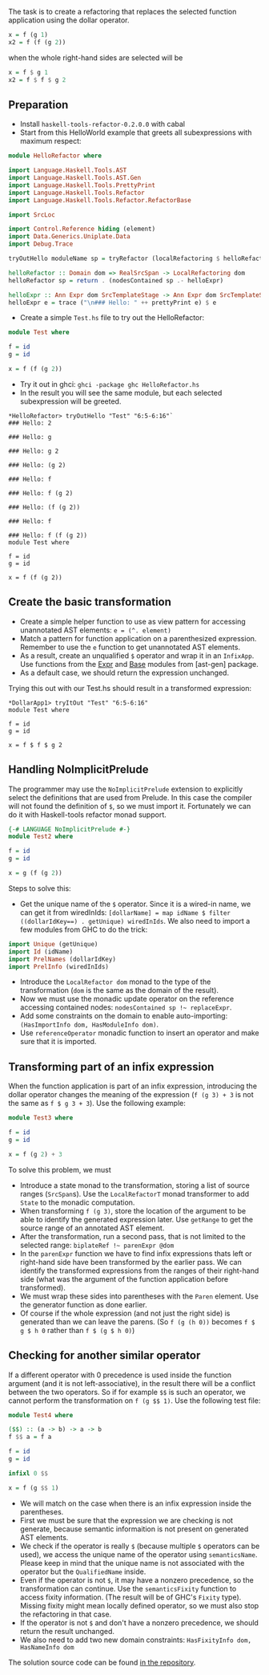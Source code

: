 
The task is to create a refactoring that replaces the selected function application using the dollar operator.

```haskell
x = f (g 1)
x2 = f (f (g 2))
```
when the whole right-hand sides are selected will be
```haskell
x = f $ g 1
x2 = f $ f $ g 2
```

Preparation
-----------------

 - Install `haskell-tools-refactor-0.2.0.0` with cabal
 - Start from this HelloWorld example that greets all subexpressions with maximum respect:

```haskell
module HelloRefactor where

import Language.Haskell.Tools.AST
import Language.Haskell.Tools.AST.Gen
import Language.Haskell.Tools.PrettyPrint
import Language.Haskell.Tools.Refactor
import Language.Haskell.Tools.Refactor.RefactorBase

import SrcLoc

import Control.Reference hiding (element)
import Data.Generics.Uniplate.Data
import Debug.Trace

tryOutHello moduleName sp = tryRefactor (localRefactoring $ helloRefactor (readSrcSpan (toFileName "." moduleName) sp)) moduleName

helloRefactor :: Domain dom => RealSrcSpan -> LocalRefactoring dom
helloRefactor sp = return . (nodesContained sp .- helloExpr)

helloExpr :: Ann Expr dom SrcTemplateStage -> Ann Expr dom SrcTemplateStage
helloExpr e = trace ("\n### Hello: " ++ prettyPrint e) $ e
```

 - Create a simple `Test.hs` file to try out the HelloRefactor:
```haskell
module Test where

f = id
g = id

x = f (f (g 2))
```

 - Try it out in ghci: `ghci -package ghc HelloRefactor.hs`
 - In the result you will see the same module, but each selected subexpression will be greeted.

```
*HelloRefactor> tryOutHello "Test" "6:5-6:16"`
### Hello: 2

### Hello: g

### Hello: g 2

### Hello: (g 2)

### Hello: f

### Hello: f (g 2)

### Hello: (f (g 2))

### Hello: f

### Hello: f (f (g 2))
module Test where

f = id
g = id

x = f (f (g 2))
```


Create the basic transformation
----------------

 - Create a simple helper function to use as view pattern for accessing unannotated AST elements: `e = (^. element)`
 - Match a pattern for function application on a parenthesized expression. Remember to use the `e` function to get unannotated AST elements.
 - As a result, create an unqualified `$` operator and wrap it in an `InfixApp`. Use functions from the [Expr](http://hackage.haskell.org/package/haskell-tools-ast-gen-0.2.0.0/docs/Language-Haskell-Tools-AST-Gen-Exprs.html) and [Base](http://hackage.haskell.org/package/haskell-tools-ast-gen-0.2.0.0/docs/Language-Haskell-Tools-AST-Gen-Base.html) modules from [ast-gen] package.
 - As a default case, we should return the expression unchanged.

Trying this out with our Test.hs should result in a transformed expression:
```
*DollarApp1> tryItOut "Test" "6:5-6:16"
module Test where

f = id
g = id

x = f $ f $ g 2
```

Handling NoImplicitPrelude
-----------------

The programmer may use the `NoImplicitPrelude` extension to explicitly select the definitions that are used from Prelude. In this case the compiler will not found the definition of `$`, so we must import it. Fortunately we can do it with Haskell-tools refactor monad support.

```haskell
{-# LANGUAGE NoImplicitPrelude #-}
module Test2 where

f = id
g = id

x = g (f (g 2))
```

Steps to solve this:
  - Get the unique name of the `$` operator. Since it is a wired-in name, we can get it from wiredInIds: `[dollarName] = map idName $ filter ((dollarIdKey==) . getUnique) wiredInIds`. We also need to import a few modules from GHC to do the trick:

```haskell
import Unique (getUnique)
import Id (idName)
import PrelNames (dollarIdKey)
import PrelInfo (wiredInIds)
```
  - Introduce the `LocalRefactor dom` monad to the type of the transformation (`dom` is the same as the domain of the result).
  - Now we must use the monadic update operator on the reference accessing contained nodes: `nodesContained sp !~ replaceExpr`.
  - Add some constraints on the domain to enable auto-importing: `(HasImportInfo dom, HasModuleInfo dom)`.
  - Use `referenceOperator` monadic function to insert an operator and make sure that it is imported.

Transforming part of an infix expression
--------------------------------------------

When the function application is part of an infix expression, introducing the dollar operator changes the meaning of the expression (`f (g 3) + 3` is not the same as `f $ g 3 + 3`). Use the following example:

```haskell
module Test3 where

f = id
g = id

x = f (g 2) + 3
```

To solve this problem, we must
 - Introduce a state monad to the transformation, storing a list of source ranges (`SrcSpan`s). Use the `LocalRefactorT` monad transformer to add `State` to the monadic computation.
 - When transforming `f (g 3)`, store the location of the argument to be able to identify the generated expression later. Use `getRange` to get the source range of an annotated AST element.
 - After the transformation, run a second pass, that is not limited to the selected range: `biplateRef !~ parenExpr @dom`
 - In the `parenExpr` function we have to find infix expressions thats left or right-hand side have been transformed by the earlier pass. We can identify the transformed expressions from the ranges of their right-hand side (what was the argument of the function application before transformed).
 - We must wrap these sides into parentheses with the `Paren` element. Use the generator function as done earlier.
 - Of course if the whole expression (and not just the right side) is generated than we can leave the parens. (So `f (g (h 0))` becomes `f $ g $ h 0` rather than `f $ (g $ h 0)`)

Checking for another similar operator
---------------------------------------

If a different operator with 0 precedence is used inside the function argument (and it is not left-associative), in the result there will be a conflict between the two operators. So if for example `$$` is such an operator, we cannot perform the transformation on `f (g $$ 1)`. Use the following test file:

```haskell
module Test4 where

($$) :: (a -> b) -> a -> b
f $$ a = f a

f = id
g = id

infixl 0 $$

x = f (g $$ 1)
```

  - We will match on the case when there is an infix expression inside the parentheses.
  - First we must be sure that the expression we are checking is not generate, because semantic informaition is not present on generated AST elements.
  - We check if the operator is really `$` (because multiple `$` operators can be used), we access the unique name of the operator using `semanticsName`. Please keep in mind that the unique name is not associated with the operator but the `QualifiedName` inside.
  - Even if the operator is not `$`, it may have a nonzero precedence, so the transformation can continue. Use the `semanticsFixity` function to access fixity information. (The result will be of GHC's `Fixity` type). Missing fixity might mean locally defined operator, so we must also stop the refactoring in that case.
  - If the operator is not `$` and don't have a nonzero precedence, we should return the result unchanged.
  - We also need to add two new domain constraints: `HasFixityInfo dom, HasNameInfo dom`

The solution source code can be found [in the repository](https://github.com/haskell-tools/haskell-tools/blob/master/src/refactor/Language/Haskell/Tools/Refactor/Predefined/DollarApp.hs).
